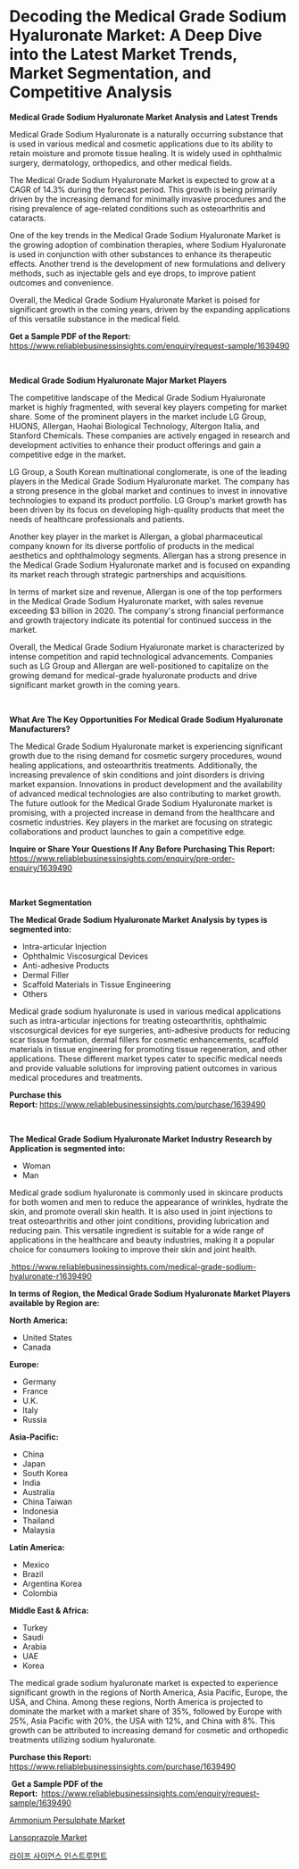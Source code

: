 <p><h1>Decoding the Medical Grade Sodium Hyaluronate Market: A Deep Dive into the Latest Market Trends, Market Segmentation, and Competitive Analysis</h1></p><p><strong>Medical Grade Sodium Hyaluronate Market Analysis and Latest Trends</strong></p>
<p><p>Medical Grade Sodium Hyaluronate is a naturally occurring substance that is used in various medical and cosmetic applications due to its ability to retain moisture and promote tissue healing. It is widely used in ophthalmic surgery, dermatology, orthopedics, and other medical fields.</p><p>The Medical Grade Sodium Hyaluronate Market is expected to grow at a CAGR of 14.3% during the forecast period. This growth is being primarily driven by the increasing demand for minimally invasive procedures and the rising prevalence of age-related conditions such as osteoarthritis and cataracts.</p><p>One of the key trends in the Medical Grade Sodium Hyaluronate Market is the growing adoption of combination therapies, where Sodium Hyaluronate is used in conjunction with other substances to enhance its therapeutic effects. Another trend is the development of new formulations and delivery methods, such as injectable gels and eye drops, to improve patient outcomes and convenience.</p><p>Overall, the Medical Grade Sodium Hyaluronate Market is poised for significant growth in the coming years, driven by the expanding applications of this versatile substance in the medical field.</p></p>
<p><strong>Get a Sample PDF of the Report:&nbsp;</strong> <a href="https://www.reliablebusinessinsights.com/enquiry/request-sample/1639490">https://www.reliablebusinessinsights.com/enquiry/request-sample/1639490</a></p>
<p>&nbsp;</p>
<p><strong>Medical Grade Sodium Hyaluronate Major Market Players</strong></p>
<p><p>The competitive landscape of the Medical Grade Sodium Hyaluronate market is highly fragmented, with several key players competing for market share. Some of the prominent players in the market include LG Group, HUONS, Allergan, Haohai Biological Technology, Altergon Italia, and Stanford Chemicals. These companies are actively engaged in research and development activities to enhance their product offerings and gain a competitive edge in the market.</p><p>LG Group, a South Korean multinational conglomerate, is one of the leading players in the Medical Grade Sodium Hyaluronate market. The company has a strong presence in the global market and continues to invest in innovative technologies to expand its product portfolio. LG Group's market growth has been driven by its focus on developing high-quality products that meet the needs of healthcare professionals and patients.</p><p>Another key player in the market is Allergan, a global pharmaceutical company known for its diverse portfolio of products in the medical aesthetics and ophthalmology segments. Allergan has a strong presence in the Medical Grade Sodium Hyaluronate market and is focused on expanding its market reach through strategic partnerships and acquisitions.</p><p>In terms of market size and revenue, Allergan is one of the top performers in the Medical Grade Sodium Hyaluronate market, with sales revenue exceeding $3 billion in 2020. The company's strong financial performance and growth trajectory indicate its potential for continued success in the market.</p><p>Overall, the Medical Grade Sodium Hyaluronate market is characterized by intense competition and rapid technological advancements. Companies such as LG Group and Allergan are well-positioned to capitalize on the growing demand for medical-grade hyaluronate products and drive significant market growth in the coming years.</p></p>
<p>&nbsp;</p>
<p><strong>What Are The Key Opportunities For Medical Grade Sodium Hyaluronate Manufacturers?</strong></p>
<p><p>The Medical Grade Sodium Hyaluronate market is experiencing significant growth due to the rising demand for cosmetic surgery procedures, wound healing applications, and osteoarthritis treatments. Additionally, the increasing prevalence of skin conditions and joint disorders is driving market expansion. Innovations in product development and the availability of advanced medical technologies are also contributing to market growth. The future outlook for the Medical Grade Sodium Hyaluronate market is promising, with a projected increase in demand from the healthcare and cosmetic industries. Key players in the market are focusing on strategic collaborations and product launches to gain a competitive edge.</p></p>
<p><strong>Inquire or Share Your Questions If Any Before Purchasing This Report:</strong> <a href="https://www.reliablebusinessinsights.com/enquiry/pre-order-enquiry/1639490">https://www.reliablebusinessinsights.com/enquiry/pre-order-enquiry/1639490</a></p>
<p>&nbsp;</p>
<p><strong>Market Segmentation</strong></p>
<p><strong>The Medical Grade Sodium Hyaluronate Market Analysis by types is segmented into:</strong></p>
<p><ul><li>Intra-articular Injection</li><li>Ophthalmic Viscosurgical Devices</li><li>Anti-adhesive Products</li><li>Dermal Filler</li><li>Scaffold Materials in Tissue Engineering</li><li>Others</li></ul></p>
<p><p>Medical grade sodium hyaluronate is used in various medical applications such as intra-articular injections for treating osteoarthritis, ophthalmic viscosurgical devices for eye surgeries, anti-adhesive products for reducing scar tissue formation, dermal fillers for cosmetic enhancements, scaffold materials in tissue engineering for promoting tissue regeneration, and other applications. These different market types cater to specific medical needs and provide valuable solutions for improving patient outcomes in various medical procedures and treatments.</p></p>
<p><strong>Purchase this Report:&nbsp;</strong><a href="https://www.reliablebusinessinsights.com/purchase/1639490">https://www.reliablebusinessinsights.com/purchase/1639490</a></p>
<p>&nbsp;</p>
<p><strong>The Medical Grade Sodium Hyaluronate Market Industry Research by Application is segmented into:</strong></p>
<p><ul><li>Woman</li><li>Man</li></ul></p>
<p><p>Medical grade sodium hyaluronate is commonly used in skincare products for both women and men to reduce the appearance of wrinkles, hydrate the skin, and promote overall skin health. It is also used in joint injections to treat osteoarthritis and other joint conditions, providing lubrication and reducing pain. This versatile ingredient is suitable for a wide range of applications in the healthcare and beauty industries, making it a popular choice for consumers looking to improve their skin and joint health.</p></p>
<p><a href="https://www.reliablebusinessinsights.com/medical-grade-sodium-hyaluronate-r1639490">&nbsp;https://www.reliablebusinessinsights.com/medical-grade-sodium-hyaluronate-r1639490</a></p>
<p><strong>In terms of Region, the Medical Grade Sodium Hyaluronate Market Players available by Region are:</strong></p>
<p>
    <p> <strong> North America: </strong>
        <ul>
            <li>United States</li>
            <li>Canada</li>
        </ul>
        </p> 
    <p> <strong> Europe: </strong>
        <ul>
            <li>Germany</li>
            <li>France</li>
            <li>U.K.</li>
            <li>Italy</li>
            <li>Russia</li>
        </ul>
        </p> 
    <p> <strong> Asia-Pacific: </strong>
        <ul>
            <li>China</li>
            <li>Japan</li>
            <li>South Korea</li>
            <li>India</li>
            <li>Australia</li>
            <li>China Taiwan</li>
            <li>Indonesia</li>
            <li>Thailand</li>
            <li>Malaysia</li>
        </ul>
        </p> 
    <p> <strong> Latin America: </strong>
        <ul>
            <li>Mexico</li>
            <li>Brazil</li>
            <li>Argentina Korea</li>
            <li>Colombia</li>
        </ul>
        </p> 
    <p> <strong> Middle East & Africa: </strong>
        <ul>
            <li>Turkey</li>
            <li>Saudi</li>
            <li>Arabia</li>
            <li>UAE</li>
            <li>Korea</li>
        </ul>
    </p>
    </p>
<p><p>The medical grade sodium hyaluronate market is expected to experience significant growth in the regions of North America, Asia Pacific, Europe, the USA, and China. Among these regions, North America is projected to dominate the market with a market share of 35%, followed by Europe with 25%, Asia Pacific with 20%, the USA with 12%, and China with 8%. This growth can be attributed to increasing demand for cosmetic and orthopedic treatments utilizing sodium hyaluronate.</p></p>
<p><strong>Purchase this Report: </strong><a href="https://www.reliablebusinessinsights.com/purchase/1639490">https://www.reliablebusinessinsights.com/purchase/1639490</a></p>
<p>&nbsp;<strong>Get a Sample PDF of the Report:&nbsp;&nbsp;</strong><a href="https://www.reliablebusinessinsights.com/enquiry/request-sample/1639490">https://www.reliablebusinessinsights.com/enquiry/request-sample/1639490</a></p>
<p><strong></strong></p>
<p><p><a href="https://view.publitas.com/reportprime-1/ammonium-persulphate-market-size-share-trends-analysis-report-by-product-99-purity-98-5-purity-and-segment-forecasts-2024-2031/">Ammonium Persulphate Market</a></p><p><a href="https://issuu.com/reportprime-2/docs/lansoprazole-market-size-2030.pptx">Lansoprazole Market</a></p><p><a href="https://github.com/vseigx30c9a1j/Market-Research-Report-List-3/blob/main/67311457955.md">라이프 사이언스 인스트루먼트</a></p></p>